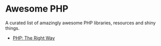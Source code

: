 # Awesome PHP

A curated list of amazingly awesome PHP libraries, resources and shiny things. 

- [PHP: The Right Way](http://www.phptherightway.com/)
